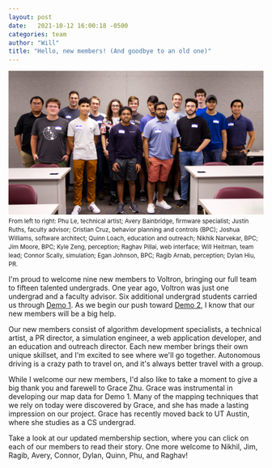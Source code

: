 ```yaml
---
layout: post
date:   2021-10-12 16:00:18 -0500
categories: team
author: "Will"
title: "Hello, new members! (And goodbye to an old one)"
---
```

![Our full team, including new members](/assets/res/2021-09-08-Group_photo.jpg)
<small>From left to right: Phu Le, technical artist; Avery Bainbridge, firmware specialist; Justin Ruths, faculty advisor; Cristian Cruz, behavior planning and controls (BPC); Joshua Williams, software architect; Quinn Loach, education and outreach; Nikhik Narvekar, BPC; Jim Moore, BPC; Kyle Zeng, perception; Raghav Pillai, web interface; Will Heitman, team lead; Connor Scally, simulation; Egan Johnson, BPC; Ragib Arnab, perception; Dylan Hiu, PR.</small>

I'm proud to welcome nine new members to Voltron, bringing our full team to fifteen talented undergrads. One year ago, Voltron was just one undergrad and a faculty advisor. Six additional undergrad students carried us through [Demo 1](/d1-overview). As we begin our push toward [Demo 2](/d2-overview), I know that our new members will be a big help.

Our new members consist of algorithm development specialists, a technical artist, a PR director, a simulation engineer, a web application developer, and an education and outreach director. Each new member brings their own unique skillset, and I'm excited to see where we'll go together. Autonomous driving is a crazy path to travel on, and it's always better travel with a group.

While I welcome our new members, I'd also like to take a moment to give a big thank you and farewell to Grace Zhu. Grace was instrumental in developing our map data for Demo 1. Many of the mapping techniques that we rely on today were discovered by Grace, and she has made a lasting impression on our project. Grace has recently moved back to UT Austin, where she studies as a CS undergrad.

Take a look at our updated membership section, where you can click on each of our members to read their story. One more welcome to Nikhil, Jim, Ragib, Avery, Connor, Dylan, Quinn, Phu, and Raghav!